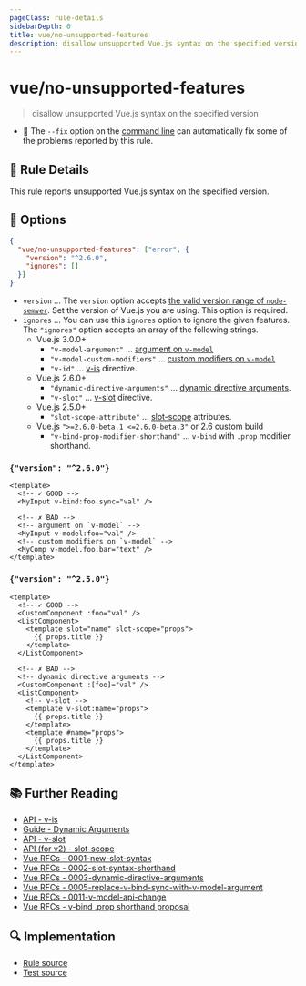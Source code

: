 ```yaml
---
pageClass: rule-details
sidebarDepth: 0
title: vue/no-unsupported-features
description: disallow unsupported Vue.js syntax on the specified version
---
```

# vue/no-unsupported-features
> disallow unsupported Vue.js syntax on the specified version

- :wrench: The `--fix` option on the [command line](https://eslint.org/docs/user-guide/command-line-interface#fixing-problems) can automatically fix some of the problems reported by this rule.

## :book: Rule Details

This rule reports unsupported Vue.js syntax on the specified version.

## :wrench: Options

```json
{
  "vue/no-unsupported-features": ["error", {
    "version": "^2.6.0",
    "ignores": []
  }]
}
```

- `version` ... The `version` option accepts [the valid version range of `node-semver`](https://github.com/npm/node-semver#range-grammar). Set the version of Vue.js you are using. This option is required.
- `ignores` ... You can use this `ignores` option to ignore the given features.
The `"ignores"` option accepts an array of the following strings.
  - Vue.js 3.0.0+
    - `"v-model-argument"` ... [argument on `v-model`][Vue RFCs - 0005-replace-v-bind-sync-with-v-model-argument]
    - `"v-model-custom-modifiers"` ... [custom modifiers on `v-model`][Vue RFCs - 0011-v-model-api-change]
    - `"v-id"` ... [v-is](https://v3.vuejs.org/api/directives.html#v-is) directive.
  - Vue.js 2.6.0+
    - `"dynamic-directive-arguments"` ... [dynamic directive arguments](https://v3.vuejs.org/guide/template-syntax.html#dynamic-arguments).
    - `"v-slot"` ... [v-slot](https://v3.vuejs.org/api/directives.html#v-slot) directive.
  - Vue.js 2.5.0+
    - `"slot-scope-attribute"` ... [slot-scope](https://vuejs.org/v2/api/#slot-scope-deprecated) attributes.
  - Vue.js `">=2.6.0-beta.1 <=2.6.0-beta.3"` or 2.6 custom build
    - `"v-bind-prop-modifier-shorthand"` ... `v-bind` with `.prop` modifier shorthand.

### `{"version": "^2.6.0"}`

<eslint-code-block fix :rules="{'vue/no-unsupported-features': ['error', {'version': '^2.6.0'}]}">

```vue
<template>
  <!-- ✓ GOOD -->
  <MyInput v-bind:foo.sync="val" />

  <!-- ✗ BAD -->
  <!-- argument on `v-model` -->
  <MyInput v-model:foo="val" />
  <!-- custom modifiers on `v-model` -->
  <MyComp v-model.foo.bar="text" />
</template>
```

</eslint-code-block>

### `{"version": "^2.5.0"}`

<eslint-code-block fix :rules="{'vue/no-unsupported-features': ['error', {'version': '^2.5.0'}]}">

```vue
<template>
  <!-- ✓ GOOD -->
  <CustomComponent :foo="val" />
  <ListComponent>
    <template slot="name" slot-scope="props">
      {{ props.title }}
    </template>
  </ListComponent>

  <!-- ✗ BAD -->
  <!-- dynamic directive arguments -->
  <CustomComponent :[foo]="val" />
  <ListComponent>
    <!-- v-slot -->
    <template v-slot:name="props">
      {{ props.title }}
    </template>
    <template #name="props">
      {{ props.title }}
    </template>
  </ListComponent>
</template>
```

</eslint-code-block>

## :books: Further Reading

- [API - v-is](https://v3.vuejs.org/api/directives.html#v-is)
- [Guide - Dynamic Arguments](https://v3.vuejs.org/guide/template-syntax.html#dynamic-arguments)
- [API - v-slot](https://v3.vuejs.org/api/directives.html#v-slot)
- [API (for v2) - slot-scope](https://vuejs.org/v2/api/#slot-scope-deprecated)
- [Vue RFCs - 0001-new-slot-syntax]
- [Vue RFCs - 0002-slot-syntax-shorthand]
- [Vue RFCs - 0003-dynamic-directive-arguments]
- [Vue RFCs - 0005-replace-v-bind-sync-with-v-model-argument]
- [Vue RFCs - 0011-v-model-api-change]
- [Vue RFCs - v-bind .prop shorthand proposal]

[Vue RFCs - 0001-new-slot-syntax]: https://github.com/vuejs/rfcs/blob/master/active-rfcs/0001-new-slot-syntax.md
[Vue RFCs - 0002-slot-syntax-shorthand]: https://github.com/vuejs/rfcs/blob/master/active-rfcs/0002-slot-syntax-shorthand.md
[Vue RFCs - 0003-dynamic-directive-arguments]: https://github.com/vuejs/rfcs/blob/master/active-rfcs/0003-dynamic-directive-arguments.md
[Vue RFCs - 0005-replace-v-bind-sync-with-v-model-argument]: https://github.com/vuejs/rfcs/blob/master/active-rfcs/0005-replace-v-bind-sync-with-v-model-argument.md
[Vue RFCs - 0011-v-model-api-change]: https://github.com/vuejs/rfcs/blob/master/active-rfcs/0011-v-model-api-change.md

[Vue RFCs - v-bind .prop shorthand proposal]: https://github.com/vuejs/rfcs/pull/18

## :mag: Implementation

- [Rule source](https://github.com/vuejs/eslint-plugin-vue/blob/master/lib/rules/no-unsupported-features.js)
- [Test source](https://github.com/vuejs/eslint-plugin-vue/blob/master/tests/lib/rules/no-unsupported-features.js)
